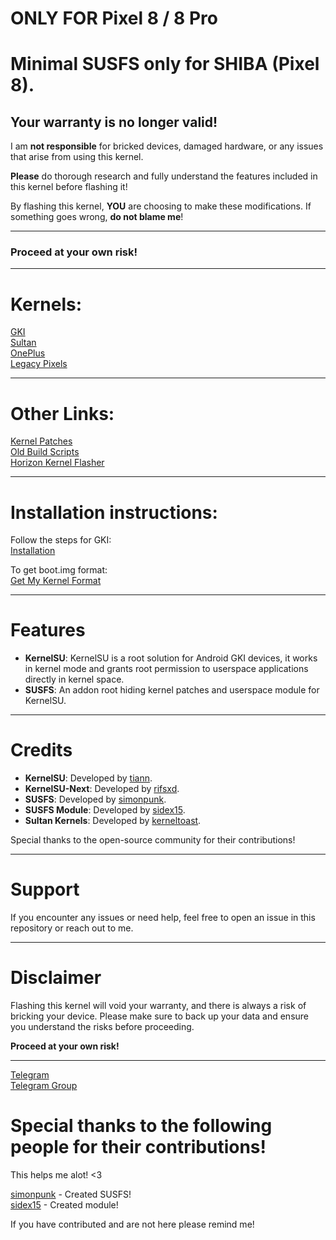 # ONLY FOR Pixel 8 / 8 Pro
# Minimal SUSFS only for SHIBA (Pixel 8).

## Your warranty is no longer valid!

I am **not responsible** for bricked devices, damaged hardware, or any issues that arise from using this kernel.

**Please** do thorough research and fully understand the features included in this kernel before flashing it!

By flashing this kernel, **YOU** are choosing to make these modifications. If something goes wrong, **do not blame me**!

---

### Proceed at your own risk!

---

# Kernels:
 
[GKI](https://github.com/WildKernels/GKI_KernelSU_SUSFS)  
[Sultan](https://github.com/WildKernels/Sultan_KernelSU_SUSFS)  
[OnePlus](https://github.com/WildKernels/OnePlus_KernelSU_SUSFS)  
[Legacy Pixels](https://github.com/WildKernels/Pixel_KernelSU_SUSFS)  

---

# Other Links:

[Kernel Patches](https://github.com/WildKernels/kernel_patches)  
[Old Build Scripts](https://github.com/TheWildJames/kernel_build_scripts)  
[Horizon Kernel Flasher](https://github.com/libxzr/HorizonKernelFlasher)  

---

# Installation instructions: 

Follow the steps for GKI:  
[Installation](https://kernelsu.org/guide/installation.html)

To get boot.img format:  
[Get My Kernel Format](https://github.com/TheWildJames/Get_My_Kernel_Format)

---

# Features

- **KernelSU**: KernelSU is a root solution for Android GKI devices, it works in kernel mode and grants root permission to userspace applications directly in kernel space.
- **SUSFS**: An addon root hiding kernel patches and userspace module for KernelSU.

---

# Credits

- **KernelSU**: Developed by [tiann](https://github.com/tiann/KernelSU).
- **KernelSU-Next**: Developed by [rifsxd](https://github.com/KernelSU-Next/KernelSU-Next).
- **SUSFS**: Developed by [simonpunk](https://gitlab.com/simonpunk/susfs4ksu.git).
- **SUSFS Module**: Developed by [sidex15](https://github.com/sidex15).
- **Sultan Kernels**: Developed by [kerneltoast](https://github.com/kerneltoast).

Special thanks to the open-source community for their contributions!

---

# Support

If you encounter any issues or need help, feel free to open an issue in this repository or reach out to me.

---

# Disclaimer

Flashing this kernel will void your warranty, and there is always a risk of bricking your device. Please make sure to back up your data and ensure you understand the risks before proceeding.

**Proceed at your own risk!**

---

[Telegram](https://t.me/TheWildJames)  
[Telegram Group](https://t.me/WildKernels)  

# Special thanks to the following people for their contributions!
This helps me alot! <3

[simonpunk](https://gitlab.com/simonpunk/susfs4ksu.git) - Created SUSFS!  
[sidex15](https://github.com/sidex15) - Created module!

If you have contributed and are not here please remind me!

